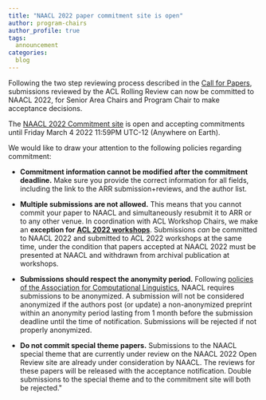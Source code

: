 ```yaml
---
title: "NAACL 2022 paper commitment site is open"
author: program-chairs
author_profile: true
tags:
  announcement
categories:
  blog
---
```


Following the two step reviewing process described in the [Call for Papers](/calls/papers/), submissions reviewed by the ACL Rolling Review can now be committed to NAACL 2022, for Senior Area Chairs and Program Chair to make acceptance decisions.

The [NAACL 2022 Commitment site](https://openreview.net/group?id=aclweb.org/NAACL/2022/Conference) is open and accepting commitments until Friday March 4 2022 11:59PM UTC-12 (Anywhere on Earth). 

We would like to draw your attention to the following policies regarding commitment:

* **Commitment information cannot be modified after the commitment deadline.** Make sure you provide the correct information for all fields, including the link to the ARR submission+reviews, and the author list. 

* **Multiple submissions are not allowed.**  This means that you cannot commit your paper to NAACL and simultaneously resubmit it to ARR or to any other venue. In coordination with ACL Workshop Chairs, we make an **exception for [ACL 2022 workshops](https://www.2022.aclweb.org/workshops)**. Submissions _can_ be committed to NAACL 2022 and submitted to ACL 2022 workshops at the same time, under the condition that papers accepted at NAACL 2022 must be presented at NAACL and withdrawn from archival publication at workshops.

* **Submissions should respect the anonymity period.** Following [policies of the Association for Computational Linguistics](https://www.aclweb.org/adminwiki/index.php?title=ACL_Policies_for_Submission,_Review_and_Citation), NAACL requires submissions to be anonymized. A submission will not be considered anonymized if the authors post (or update) a non-anonymized preprint within an anonymity period lasting from 1 month before the submission deadline until the time of notification. Submissions will be rejected if not properly anonymized.

* **Do not commit special theme papers.** Submissions to the NAACL special theme that are currently under review on the NAACL 2022 Open Review site are already under consideration by NAACL. The reviews for these papers will be released with the acceptance notification. Double submissions to the special theme and to the commitment site will both be rejected."



